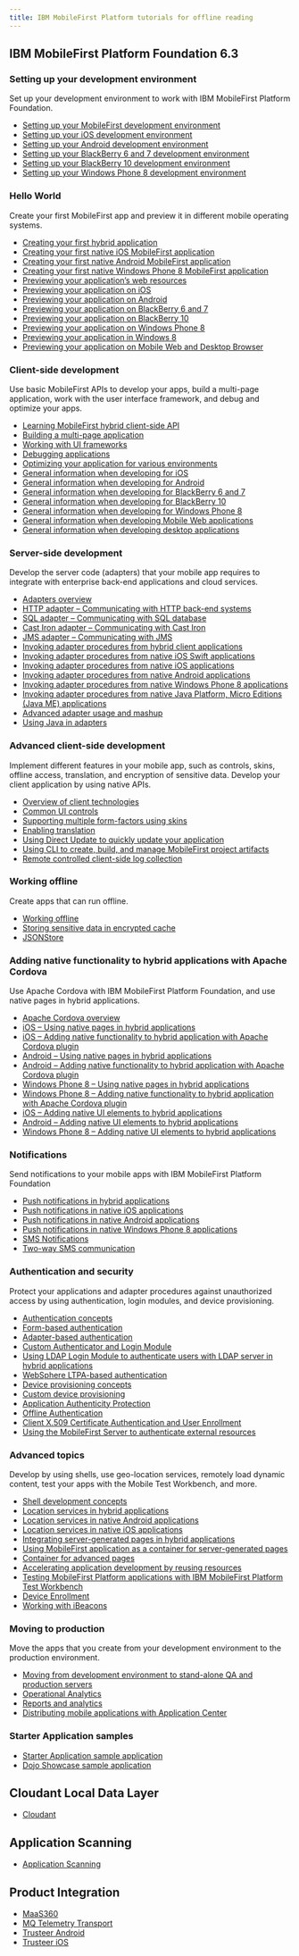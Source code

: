 ```yaml
---
title: IBM MobileFirst Platform tutorials for offline reading
---
```


## IBM MobileFirst Platform Foundation 6.3

### Setting up your development environment
Set up your development environment to work with IBM MobileFirst Platform Foundation.

* [Setting up your MobileFirst development environment](tutorials/en/foundation/6.3/setting-up-your-development-environment/setting-mobilefirst-development-environment.pdf)
* [Setting up your iOS development environment](tutorials/en/foundation/6.3/setting-up-your-development-environment/setting-ios-development-environment.pdf)
* [Setting up your Android development environment](tutorials/en/foundation/6.3/setting-up-your-development-environment/setting-android-development-environment.pdf)
* [Setting up your BlackBerry 6 and 7 development environment](tutorials/en/foundation/6.3/setting-up-your-development-environment/setting-blackberry-6-7-development-environment.pdf)
* [Setting up your BlackBerry 10 development environment](tutorials/en/foundation/6.3/setting-up-your-development-environment/setting-blackberry-10-development-environment.pdf)
* [Setting up your Windows Phone 8 development environment](tutorials/en/foundation/6.3/setting-up-your-development-environment/setting-windows-phone-8-development-environment.pdf)

### Hello World
Create your first MobileFirst app and preview it in different mobile operating systems.

* [Creating your first hybrid application](tutorials/en/foundation/6.3/hello-world/creating-your-first-hybrid-application.pdf)
* [Creating your first native iOS MobileFirst application](tutorials/en/foundation/6.3/hello-world/creating-first-native-ios-mobilefirst-application.pdf)
* [Creating your first native Android MobileFirst application](tutorials/en/foundation/6.3/hello-world/creating-first-native-android-mobilefirst-application.pdf)
* [Creating your first native Windows Phone 8 MobileFirst application](tutorials/en/foundation/6.3/hello-world/creating-first-native-windows-phone-8-mobilefirst-application.pdf)
* [Previewing your application’s web resources](tutorials/en/foundation/6.3/hello-world/previewing-applications-web-resources.pdf)
* [Previewing your application on iOS](tutorials/en/foundation/6.3/hello-world/previewing-application-ios.pdf)
* [Previewing your application on Android](tutorials/en/foundation/6.3/hello-world/previewing-application-android.pdf)
* [Previewing your application on BlackBerry 6 and 7](tutorials/en/foundation/6.3/hello-world/previewing-application-blackberry-6-7.pdf)
* [Previewing your application on BlackBerry 10](tutorials/en/foundation/6.3/hello-world/previewing-application-blackberry-10)
* [Previewing your application on Windows Phone 8](tutorials/en/foundation/6.3/hello-world/previewing-application-windows-phone-8.pdf)
* [Previewing your application in Windows 8](tutorials/en/foundation/6.3/hello-world/previewing-application-windows-8.pdf)
* [Previewing your application on Mobile Web and Desktop Browser](tutorials/en/foundation/6.3/hello-world/previewing-application-mobile-web-desktop-browser.pdf)

### Client-side development
Use basic MobileFirst APIs to develop your apps, build a multi-page application, work with the user interface framework, and debug and optimize your apps.

* [Learning MobileFirst hybrid client-side API](tutorials/en/foundation/6.3/client-side-development-basics/learning-mobilefirst-hybrid-client-side-api.pdf)
* [Building a multi-page application](tutorials/en/foundation/6.3/client-side-development-basics/building-multi-page-application.pdf)
* [Working with UI frameworks](tutorials/en/foundation/6.3/client-side-development-basics/working-ui-frameworks.pdf)
* [Debugging applications](tutorials/en/foundation/6.3/client-side-development-basics/debugging-applications.pdf)
* [Optimizing your application for various environments](tutorials/en/foundation/6.3/client-side-development-basics/optimizing-application-various-environments.pdf)
* [General information when developing for iOS](tutorials/en/foundation/6.3/client-side-development-basics/general-information-developing-ios.pdf)
* [General information when developing for Android](tutorials/en/foundation/6.3/client-side-development-basics/general-information-developing-android.pdf)
* [General information when developing for BlackBerry 6 and 7](tutorials/en/foundation/6.3/client-side-development-basics/general-information-developing-blackberry-6-7.pdf)
* [General information when developing for BlackBerry 10](tutorials/en/foundation/6.3/client-side-development-basics/general-information-developing-blackberry-10.pdf)
* [General information when developing for Windows Phone 8](tutorials/en/foundation/6.3/client-side-development-basics/general-information-developing-windows-phone-8.pdf)
* [General information when developing Mobile Web applications](tutorials/en/foundation/6.3/client-side-development-basics/general-information-developing-mobile-web-applications.pdf)
* [General information when developing desktop applications](tutorials/en/foundation/6.3/client-side-development-basics/general-information-developing-desktop-applications.pdf)

### Server-side development
Develop the server code (adapters) that your mobile app requires to integrate with enterprise back-end applications and cloud services.

* [Adapters overview](tutorials/en/foundation/6.3/server-side-development/adapter-framework-overview.pdf)
* [HTTP adapter – Communicating with HTTP back-end systems](tutorials/en/foundation/6.3/server-side-development/http-adapter-communicating-http-back-end-systems.pdf)
* [SQL adapter – Communicating with SQL database](tutorials/en/foundation/6.3/server-side-development/sql-adapter-communicating-sql-database.pdf)
* [Cast Iron adapter – Communicating with Cast Iron](tutorials/en/foundation/6.3/server-side-development/cast-iron-adapter-communicating-cast-iron.pdf)
* [JMS adapter – Communicating with JMS](tutorials/en/foundation/6.3/server-side-development/jms-adapter-communicating-jms.pdf)
* [Invoking adapter procedures from hybrid client applications](tutorials/en/foundation/6.3/server-side-development/invoking-adapter-procedures-hybrid-client-applications.pdf)
*  [Invoking adapter procedures from native iOS Swift applications](tutorials/en/foundation/6.3/server-side-development/invoking-adapter-procedures-native-ios-swift-applications.pdf)
* [Invoking adapter procedures from native iOS applications](tutorials/en/foundation/6.3/server-side-development/invoking-adapter-procedures-native-ios-applications.pdf)
* [Invoking adapter procedures from native Android applications](tutorials/en/foundation/6.3/server-side-development/invoking-adapter-procedures-native-android-applications.pdf)
* [Invoking adapter procedures from native Windows Phone 8 applications](tutorials/en/foundation/6.3/server-side-development/invoking-adapter-procedures-native-windows-phone-8-applications.pdf)
* [Invoking adapter procedures from native Java Platform, Micro Editions (Java ME) applications](tutorials/en/foundation/6.3/server-side-development/invoking-adapter-procedures-native-java-platform-micro-editions-java-applications.pdf)
* [Advanced adapter usage and mashup](tutorials/en/foundation/6.3/server-side-development/advanced-adapter-usage-mashup.pdf)
* [Using Java in adapters](tutorials/en/foundation/6.3/server-side-development/using-java-adapters.pdf)

### Advanced client-side development
Implement different features in your mobile app, such as controls, skins, offline access, translation, and encryption of sensitive data. Develop your client application by using native APIs.

* [Overview of client technologies](tutorials/en/foundation/6.3/advanced-client-side-development/overview-client-technologies.pdf)
* [Common UI controls](tutorials/en/foundation/6.3/advanced-client-side-development/common-ui-controls.pdf)
* [Supporting multiple form-factors using skins](tutorials/en/foundation/6.3/advanced-client-side-development/supporting-multiple-form-factors-using-skins.pdf)
* [Enabling translation](tutorials/en/foundation/6.3/advanced-client-side-development/enabling-translation.pdf)
* [Using Direct Update to quickly update your application](tutorials/en/foundation/6.3/advanced-client-side-development/using-direct-update-quickly-update-application.pdf)
* [Using CLI to create, build, and manage MobileFirst project artifacts](tutorials/en/foundation/6.3/advanced-client-side-development/using-cli-create-build-manage-project-artifacts.pdf)
* [Remote controlled client-side log collection](tutorials/en/foundation/6.3/advanced-client-side-development/remote-controlled-client-side-log-collection.pdf)

### Working offline
Create apps that can run offline.

* [Working offline](tutorials/en/foundation/6.3/working-offline/working-offline.pdf)
* [Storing sensitive data in encrypted cache](tutorials/en/foundation/6.3/working-offline/storing-sensitive-data-encrypted-cache.pdf)
* [JSONStore](tutorials/en/foundation/6.3/working-offline/jsonstore.pdf)

### Adding native functionality to hybrid applications with Apache Cordova
Use Apache Cordova with IBM MobileFirst Platform Foundation, and use native pages in hybrid applications.

* [Apache Cordova overview](tutorials/en/foundation/6.3/adding-native-functionality/apache-cordova-overview.pdf)
* [iOS – Using native pages in hybrid applications](tutorials/en/foundation/6.3/adding-native-functionality/ios-using-native-pages-hybrid-applications.pdf)
* [iOS – Adding native functionality to hybrid application with Apache Cordova plugin](tutorials/en/foundation/6.3/adding-native-functionality/ios-adding-native-functionality-hybrid-application-apache-cordova-plugin.pdf)
* [Android – Using native pages in hybrid applications](tutorials/en/foundation/6.3/adding-native-functionality/android-using-native-pages-hybrid-applications.pdf)
* [Android – Adding native functionality to hybrid application with Apache Cordova plugin](tutorials/en/foundation/6.3/adding-native-functionality/android-adding-native-functionality-hybrid-application-apache-cordova-plugin.pdf)
* [Windows Phone 8 – Using native pages in hybrid applications](tutorials/en/foundation/6.3/adding-native-functionality/windows-phone-8-using-native-pages-hybrid-applications.pdf)
* [Windows Phone 8 – Adding native functionality to hybrid application with Apache Cordova plugin](tutorials/en/foundation/6.3/adding-native-functionality/windows-phone-8-adding-native-functionality-hybrid-application-apache-cordova-plugin.pdf)
*  [iOS – Adding native UI elements to hybrid applications](tutorials/en/foundation/6.3/adding-native-functionality/ios-adding-native-ui-elements-hybrid-applications.pdf)
*  [Android – Adding native UI elements to hybrid applications](tutorials/en/foundation/6.3/adding-native-functionality/android-adding-native-ui-elements-hybrid-applications.pdf)
*  [Windows Phone 8 – Adding native UI elements to hybrid applications](tutorials/en/foundation/6.3/adding-native-functionality/windows-phone-8-adding-native-ui-elements-hybrid-applications.pdf)

### Notifications
Send notifications to your mobile apps with IBM MobileFirst Platform Foundation

* [Push notifications in hybrid applications](tutorials/en/foundation/6.3/notifications/push-notifications-hybrid-applications.pdf)
* [Push notifications in native iOS applications](tutorials/en/foundation/6.3/notifications/push-notifications-native-ios-applications.pdf)
* [Push notifications in native Android applications](tutorials/en/foundation/6.3/notifications/push-notification-native-android-applications.pdf)
*  [Push notifications in native Windows Phone 8 applications](tutorials/en/foundation/6.3/notifications/push-notification-native-windows-phone-8-applications.pdf)
* [SMS Notifications](tutorials/en/foundation/6.3/notifications/sms-notifications.pdf)
* [Two-way SMS communication](tutorials/en/foundation/6.3/notifications/two-way-sms-communication.pdf)

### Authentication and security
Protect your applications and adapter procedures against unauthorized access by using authentication, login modules, and device provisioning.

* [Authentication concepts](tutorials/en/foundation/6.3/authentication-security/authentication-concepts.pdf)
* [Form-based authentication](tutorials/en/foundation/6.3/authentication-security/form-based-authentication.pdf)
* [Adapter-based authentication](tutorials/en/foundation/6.3/authentication-security/adapter-based-authentication.pdf)
* [Custom Authenticator and Login Module](tutorials/en/foundation/6.3/authentication-security/custom-authenticator-login-module.pdf)
* [Using LDAP Login Module to authenticate users with LDAP server in hybrid applications](tutorials/en/foundation/6.3/authentication-security/using-ldap-login-module-authenticate-users-ldap-server-hybrid-applications.pdf)
* [WebSphere LTPA-based authentication](tutorials/en/foundation/6.3/authentication-security/websphere-ltpa-based-authentication.pdf)
* [Device provisioning concepts](tutorials/en/foundation/6.3/authentication-security/device-provisioning-concepts.pdf)
* [Custom device provisioning](tutorials/en/foundation/6.3/authentication-security/custom-device-provisioning.pdf)
* [Application Authenticity Protection](tutorials/en/foundation/6.3/authentication-security/application-authenticity-protection.pdf)
*  [Offline Authentication](tutorials/en/foundation/6.3/authentication-security/offline-authentication.pdf)
* [Client X.509 Certificate Authentication and User Enrollment](tutorials/en/foundation/6.3/authentication-security/client-x-509-certificate-authentication-user-enrollment.pdf)
* [Using the MobileFirst Server to authenticate external resources](tutorials/en/foundation/6.3/authentication-security/using-mobilefirst-server-authenticate-external-resources.pdf)

### Advanced topics
Develop by using shells, use geo-location services, remotely load dynamic content, test your apps with the Mobile Test Workbench, and more.

* [Shell development concepts](tutorials/en/foundation/6.3/advanced-topics/shell-development-concepts.pdf)
* [Location services in hybrid applications](tutorials/en/foundation/6.3/advanced-topics/location-services-hybrid-applications.pdf)
* [Location services in native Android applications](tutorials/en/foundation/6.3/advanced-topics/location-services-native-android-applications.pdf)
* [Location services in native iOS applications](tutorials/en/foundation/6.3/advanced-topics/location-services-native-ios-applications.pdf)
* [Integrating server-generated pages in hybrid applications](tutorials/en/foundation/6.3/advanced-topics/integrating-server-generated-pages-hybrid-applications.pdf)
* [Using MobileFirst application as a container for server-generated pages](tutorials/en/foundation/6.3/advanced-topics/using-mobilefirst-application-container-server-generated-pages.pdf)
* [Container for advanced pages](tutorials/en/foundation/6.3/advanced-topics/container-advanced-pages.pdf)
* [Accelerating application development by reusing resources](tutorials/en/foundation/6.3/advanced-topics/accelerating-application-development-reusing-resources.pdf)
* [Testing MobileFirst Platform applications with IBM MobileFirst Platform Test Workbench](tutorials/en/foundation/6.3/advanced-topics/testing-mobilefirst-mobile-applications-mobile-test-workbench.pdf)
*  [Device Enrollment](tutorials/en/foundation/6.3/advanced-topics/device-enrollment.pdf)
*  [Working with iBeacons](tutorials/en/foundation/6.3/advanced-topics/working-with-ibeacons.pdf)

### Moving to production
Move the apps that you create from your development environment to the production environment.

* [Moving from development environment to stand-alone QA and production servers](tutorials/en/foundation/6.3/moving-production/moving-development-environment-stand-alone-qa-production-servers.pdf)
* [Operational Analytics](tutorials/en/foundation/6.3/moving-production/operational-analytics.pdf)
* [Reports and analytics](tutorials/en/foundation/6.3/moving-production/reports-analytics.pdf)
* [Distributing mobile applications with Application Center](tutorials/en/foundation/6.3/moving-production/distributing-mobile-applications-application-center.pdf)

### Starter Application samples

* [Starter Application sample application](tutorials/en/foundation/6.3/starter-application-sample.pdf)
* [Dojo Showcase sample application](tutorials/en/foundation/6.3/starter-application-sample/running-dojo-based-sample.pdf)

## Cloudant Local Data Layer

* [Cloudant](tutorials/en/product-integration/6.3/cloudant.pdf)

## Application Scanning

* [Application Scanning](tutorials/en/application-scanning.pdf)

## Product Integration

* [MaaS360](tutorials/en/product-integration/6.3/maas360.pdf)
* [MQ Telemetry Transport](tutorials/en/product-integration/6.3/mq-telemetry-transport.pdf)
* [Trusteer Android](tutorials/en/product-integration/6.3/trusteer-android.pdf)
* [Trusteer iOS](tutorials/en/product-integration/6.3/trusteer-ios.pdf)
